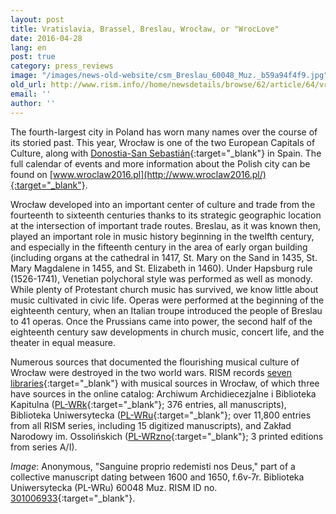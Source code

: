 ```yaml
---
layout: post
title: Vratislavia, Brassel, Breslau, Wrocław, or "WrocLove"
date: 2016-04-28
lang: en
post: true
category: press_reviews
image: "/images/news-old-website/csm_Breslau_60048_Muz._b59a94f4f9.jpg"
old_url: http://www.rism.info//home/newsdetails/browse/62/article/64/vratislavia-brassel-breslau-wroclaw-or-wroclove.html
email: ''
author: ''
---
```



The fourth-largest city in Poland has worn many names over the course of its storied past. This year, Wrocław is one of the two European Capitals of Culture, along with [Donostia-San Sebastián](/press_reviews/2016/01/21/donostia--san-sebastián-european-capital-of.html){:target="_blank"} in Spain. The full calendar of events and more information about the Polish city can be found on [www.wroclaw2016.pl](http://www.wroclaw2016.pl/){:target="_blank"}.

Wrocław developed into an important center of culture and trade from the fourteenth to sixteenth centuries thanks to its strategic geographic location at the intersection of important trade routes. Breslau, as it was known then, played an important role in music history beginning in the twelfth century, and especially in the fifteenth century in the area of early organ building (including organs at the cathedral in 1417, St. Mary on the Sand in 1435, St. Mary Magdalene in 1455, and St. Elizabeth in 1460). Under Hapsburg rule (1526-1741), Venetian polychoral style was performed as well as monody. While plenty of Protestant church music has survived, we know little about music cultivated in civic life. Operas were performed at the beginning of the eighteenth century, when an Italian troupe introduced the people of Breslau to 41 operas. Once the Prussians came into power, the second half of the eighteenth century saw developments in church music, concert life, and the theater in equal measure.

Numerous sources that documented the flourishing musical culture of Wrocław were destroyed in the two world wars. RISM records [seven libraries](http://www.rism.info/en/sigla.html){:target="_blank"} with musical sources in Wrocław, of which three have sources in the online catalog: Archiwum Archidiecezjalne i Biblioteka Kapitulna ([PL-WRk](https://opac.rism.info/search?View=rism&siglum=PL-WRk){:target="_blank"}; 376 entries, all manuscripts), Biblioteka Uniwersytecka ([PL-WRu](https://opac.rism.info/search?View=rism&siglum=PL-WRu){:target="_blank"}; over 11,800 entries from all RISM series, including 15 digitized manuscripts), and Zakład Narodowy im. Ossolińskich ([PL-WRzno](https://opac.rism.info/search?View=rism&siglum=PL-WRzno){:target="_blank"}; 3 printed editions from series A/I).



_Image_: Anonymous, "Sanguine proprio redemisti nos Deus," part of a collective manuscript dating between 1600 and 1650, f.6v-7r. Biblioteka Uniwersytecka (PL-WRu) 60048 Muz. RISM ID no. [301006933](https://opac.rism.info/search?View=rism&documentid=301006933){:target="_blank"}.



<script type="text/javascript">var switchTo5x=true;</script><script type="text/javascript" src="http://w.sharethis.com/button/buttons.js"></script><script type="text/javascript">stLight.options({publisher: "9b601438-1ce1-49d8-bfd7-9cff5df54c17", doNotHash: false, doNotCopy: false, hashAddressBar: false});</script>
